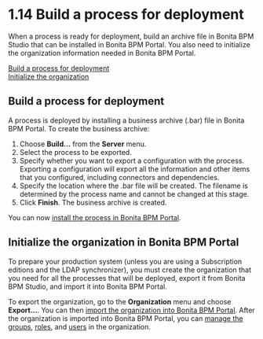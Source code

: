 # 1.14 Build a process for deployment

When a process is ready for deployment, build an archive file in Bonita BPM Studio that can be installed in Bonita BPM Portal.
You also need to initialize the organization information needed in Bonita BPM Portal.

[Build a process for deployment](#build_process)  
[Initialize the organization](#export_org)

## Build a process for deployment

A process is deployed by installing a business archive (.bar) file in Bonita BPM Portal.
To create the business archive:

1. Choose **Build...** from the **Server** menu.
2. Select the process to be exported.
3. Specify whether you want to export a configuration with the process. 
Exporting a configuration will export all the information and other items that you configured, including connectors and dependencies.
4. Specify the location where the .bar file will be created. The filename is determined by the process name and cannot be changed at this stage.
5. Click **Finish**. The business archive is created.

You can now [install the process in Bonita BPM Portal](processes.md#installanapp).

## Initialize the organization in Bonita BPM Portal

To prepare your production system (unless you are using a Subscription editions and the LDAP synchronizer), 
you must create the organization that you need for all the processes that will be deployed, export it from Bonita BPM Studio,
and import it into Bonita BPM Portal. 

To export the organization, go to the **Organization** menu and choose **Export...**. You
can then [import the organization into Bonita BPM Portal](importexport-an-organization.md). After the organization is imported into Bonita BPM Portal, 
you can [manage the groups](group.md), [roles](role.md), and [users](manage-a-user.md) in the organization.